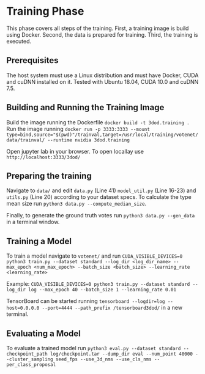 # Training Phase

This phase covers all steps of the training. First, a training image is build using Docker. Second, the data is prepared for training. Third, the training is executed.

## Prerequisites

The host system must use a Linux distribution and must have Docker, CUDA and cuDNN installed on it. Tested with Ubuntu 18.04, CUDA 10.0 and cuDNN 7.5.

## Building and Running the Training Image

Build the image running the Dockerfile `docker build -t 3dod.training .`                                                      
Run the image running `docker run -p 3333:3333 --mount type=bind,source="$(pwd)"/trainval,target=/usr/local/training/votenet/data/trainval/ --runtime nvidia 3dod.training`

Open jupyter lab in your browser. To open locallay use `http://localhost:3333/3dod/`

## Preparing the training

Navigate to `data/` and edit `data.py` (Line 41) `model_util.py` (Line 16-23) and `utils.py` (Line 20) according to your dataset specs. To calculate the type mean size run `python3 data.py --compute_median_size`. 

Finally, to generate the ground truth votes run `python3 data.py --gen_data` in a terminal window.

## Training a Model

To train a model navigate to `votenet/` and run `CUDA_VISIBLE_DEVICES=0 python3 train.py --dataset standard --log_dir <log_dir_name> --max_epoch <num_max_epoch> --batch_size <batch_size> --learning_rate <learning_rate>`

Example: `CUDA_VISIBLE_DEVICES=0 python3 train.py --dataset standard --log_dir log --max_epoch 40 --batch_size 1 --learning_rate 0.01`

TensorBoard can be started running `tensorboard --logdir=log --host=0.0.0.0 --port=4444 --path_prefix /tensorboard3dod/` in a new terminal.


## Evaluating a Model

To evaluate a trained model run `python3 eval.py --dataset standard --checkpoint_path log/checkpoint.tar --dump_dir eval --num_point 40000 --cluster_sampling seed_fps --use_3d_nms --use_cls_nms --per_class_proposal`
